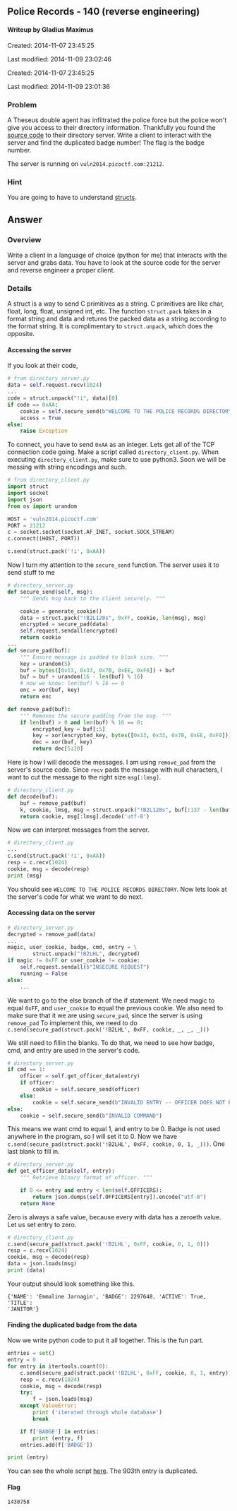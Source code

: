 ## Police Records - 140 (reverse engineering) ##
#### Writeup by Gladius Maximus

Created: 2014-11-07 23:45:25

Last modified: 2014-11-09 23:02:46


Created: 2014-11-07 23:45:25

Last modified: 2014-11-09 23:01:36


### Problem ###

A Theseus double agent has infiltrated the police force but the police won't
give you access to their directory information. Thankfully you found the
[source code](directory_server.py) to their directory server. Write a client to
interact with the server and find the duplicated badge number! The flag is the
badge number.

The server is running on `vuln2014.picoctf.com:21212`.

### Hint ###

You are going to have to understand
[structs](https://docs.python.org/2/library/struct.html).

## Answer ##

### Overview ###

Write a client in a language of choice (python for me) that interacts with the
server and grabs data. You have to look at the source code for the server and
reverse engineer a proper client.

### Details ###

A struct is a way to send C primitives as a string. C primitives are like char,
float, long, float, unsigned int, etc. The function `struct.pack` takes in a
format string and data and returns the packed data as a string according to the format string. It is
complimentary to `struct.unpack`, which does the opposite.

#### Accessing the server ####

If you look at their code,

```python
# from directory_server.py
data = self.request.recv(1024)
...
code = struct.unpack("!i", data)[0]
if code == 0xAA:
    cookie = self.secure_send(b"WELCOME TO THE POLICE RECORDS DIRECTORY")
    access = True
else:
    raise Exception
```

To connect, you have to send `0xAA` as an integer. Lets get all of the TCP
connection code going. Make a script called `directory_client.py`. When
executing `directory_client.py`, make sure to use python3. Soon we will be
messing with string encodings and such.

```python
# from directory_client.py
import struct
import socket
import json
from os import urandom

HOST = 'vuln2014.picoctf.com'
PORT = 21212
c = socket.socket(socket.AF_INET, socket.SOCK_STREAM)
c.connect((HOST, PORT))

c.send(struct.pack('!i', 0xAA))
```

Now I turn my attention to the `secure_send` function. The server uses it to
send stuff to me

```python
# directory_server.py
def secure_send(self, msg):
    """ Sends msg back to the client securely. """

    cookie = generate_cookie()
    data = struct.pack("!B2L128s", 0xFF, cookie, len(msg), msg)
    encrypted = secure_pad(data)
    self.request.sendall(encrypted)
    return cookie
...
def secure_pad(buf):
    """ Ensure message is padded to block size. """
    key = urandom(5)
    buf = bytes([0x13, 0x33, 0x7B, 0xEE, 0xF0]) + buf
    buf = buf + urandom(16 - len(buf) % 16)
	# now we know: len(buf) % 16 == 0
    enc = xor(buf, key)
    return enc

def remove_pad(buf):
    """ Removes the secure padding from the msg. """
    if len(buf) > 0 and len(buf) % 16 == 0:
        encrypted_key = buf[:5]
        key = xor(encrypted_key, bytes([0x13, 0x33, 0x7B, 0xEE, 0xF0]))
        dec = xor(buf, key)
        return dec[5:20]
```
<!---
So the server sends a message of 0xFF, a cookie, the length of the
message, and then the actual message. The message itself is padded with the
same five bytes each time. Then bytes are added at the end, until the length of
the message is a multiple of 16. It xors that with a random key.

Intermission for cryptography. For any $a$ and $b$, $a \oplus b$ \oplus b = a$
($\oplus$ stands for xor). xor has the special property that if $a \oplus b =
c$, then $a \oplus c = b$. This means xor is its own inverse. That will come in
handy later.

If I want to remove the padding, since I know exactly the first five bytes, I
xor them with the first five elements of buffer. Since the ciphertext, $c$, was
made by xoring the message, $m$, with the key, $k$, we have $c = m \oplus
k$. If we know the first part of the message, using the inverse property of xor
stated above, we have $m \oplus c = k$. So we can get the key if part of the
message and part of the ciphertext are known. The `remove_pad` function does
exactly this. It gets the first five bytes of the message, and xors them with
the plaintext they represent. The client and the server both need to always
start the message with known plaintext, so the client can decrypt the
messages. Then we use that key to decrypt the message.
-->

Here is how I will decode the messages. I am using `remove_pad` from the
server's source code. Since `recv` pads the message with null characters, I
want to cut the message to the right size `msg[:lmsg]`.

```python
# directory_client.py
def decode(buf):
    buf = remove_pad(buf)
    k, cookie, lmsg, msg = struct.unpack("!B2L128s", buf[:137 - len(buf)])
    return cookie, msg[:lmsg].decode('utf-8')
```

Now we can interpret messages from the server.

```python
# directory_client.py
...
c.send(struct.pack('!i', 0xAA))
resp = c.recv(1024)
cookie, msg = decode(resp)
print (msg)
```

You should see `WELCOME TO THE POLICE RECORDS DIRECTORY`. Now lets look at the
server's code for what we want to do next.

#### Accessing data on the server ####

```python
# directory_server.py
decrypted = remove_pad(data)
...
magic, user_cookie, badge, cmd, entry = \
        struct.unpack("!B2LHL", decrypted)
if magic != 0xFF or user_cookie != cookie:
    self.request.sendall(b"INSECURE REQUEST")
    running = False
else:
    ...
```

We want to go to the else branch of the if statement. We need magic to equal
`0xFF`, and `user_cookie` to equal the previous cookie. We also need to make sure
that it we are using `secure_pad`, since the server is using `remove_pad` To
implement this, we need to do `c.send(secure_pad(struct.pack('!B2LHL', 0xFF,
cookie, _, _, _)))`

We still need to fillin the blanks. To do that, we need to see how badge, cmd,
and entry are used in the server's code.

```python
# directory_server.py
if cmd == 1:
    officer = self.get_officer_data(entry)
    if officer:
        cookie = self.secure_send(officer)
    else:
        cookie = self.secure_send(b"INVALID ENTRY -- OFFICER DOES NOT EXIST")
else:
    cookie = self.secure_send(b"INVALID COMMAND")
```

This means we want cmd to equal 1, and entry to be 0. Badge is not used
anywhere in the program, so I will set it to 0. Now we have
`c.send(secure_pad(struct.pack('!B2LHL', 0xFF, cookie, 0, 1, _)))`. One last
blank to fill in.

```python
# directory_server.py
def get_officer_data(self, entry):
    """ Retrieve binary format of officer. """

    if 0 <= entry and entry < len(self.OFFICERS):
        return json.dumps(self.OFFICERS[entry]).encode("utf-8")
    return None
```

Zero is always a safe value, because every with data has a zeroeth value. Let
us set entry to zero.

```python
# directory_client.py
c.send(secure_pad(struct.pack('!B2LHL', 0xFF, cookie, 0, 1, 0)))
resp = c.recv(1024)
cookie, msg = decode(resp)
data = json.loads(msg)
print (data)
```

Your output should look something like this.

    {'NAME': 'Emmaline Jarnagin', 'BADGE': 2297648, 'ACTIVE': True, 'TITLE':
    'JANITOR'}

#### Finding the duplicated badge from the data ####

Now we write python code to put it all together. This is the fun part.

```python
entries = set()
entry = 0
for entry in itertools.count(0):
    c.send(secure_pad(struct.pack('!B2LHL', 0xFF, cookie, 0, 1, entry)))
    resp = c.recv(1024)
    cookie, msg = decode(resp)
    try:
        f = json.loads(msg)
    except ValueError:
        print ('iterated through whole database')
        break

    if f['BADGE'] in entries:
        print (entry, f)
    entries.add(f['BADGE'])

print (entry)
```

You can see the whole script [here](directory_client.py). The 903th entry is
duplicated.

#### Flag ####

    1430758
